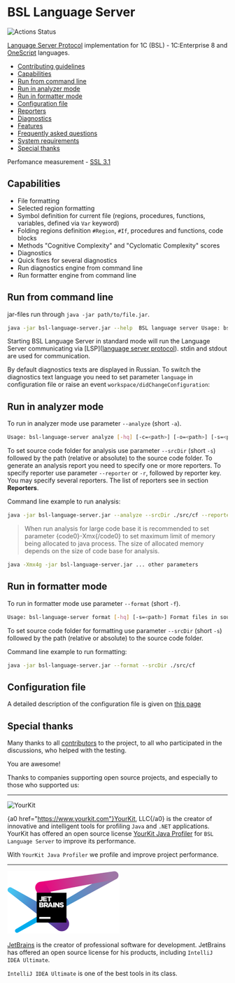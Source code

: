 # BSL Language Server

[](https://github.com/1c-syntax/bsl-language-server/actions)![Actions Status](https://github.com/1c-syntax/bsl-language-server/workflows/Java%20CI/badge.svg)

[Language Server Protocol](https://microsoft.github.io/language-server-protocol/) implementation for 1C (BSL) - 1C:Enterprise 8 and [OneScript](http://oscript.io) languages.

- [Contributing guidelines](contributing/index.md)
- <a href="#capabilities">Capabilities</a>
- <a href="#cli">Run from command line</a>
- <a href="#analyze">Run in analyzer mode</a>
- <a href="#format">Run in formatter mode</a>
- <a href="#configuration">Configuration file</a>
- <a href="reporters">Reporters</a>
- <a href="diagnostics">Diagnostics</a>
- <a href="features">Features</a>
- [Frequently asked questions](faq.md)
- [System requirements](systemRequirements.md)
- <a href="#thanks">Special thanks</a>

<a id="capabilities"></a>

Perfomance measurement - [SSL 3.1](bench/index.html)

## Capabilities

- File formatting
- Selected region formatting
- Symbol definition for current file (regions, procedures, functions, variables, defined via `Var` keyword)
- Folding regions definition `#Region`, `#If`, procedures and functions, code blocks
- Methods "Cognitive Complexity" and "Cyclomatic Complexity" scores
- Diagnostics
- Quick fixes for several diagnostics
- Run diagnostics engine from command line
- Run formatter engine from command line

<a id="cli"></a>

## Run from command line

jar-files run through `java -jar path/to/file.jar`.

```sh
java -jar bsl-language-server.jar --help  BSL language server Usage: bsl-language-server [-h] [-c=<path>] [COMMAND [ARGS]]   -c, --configuration=<path>                Path to language server configuration file   -h, --help   Show this help message and exit Commands:   analyze, -a, --analyze  Run analysis and get diagnostic info   format, -f, --format    Format files in source directory   version, -v, --version  Print version   lsp, --lsp              LSP server mode (default)
```

Starting BSL Language Server in standard mode will run the Language Server communicating via [LSP]([language server protocol](https://microsoft.github.io/language-server-protocol/)). stdin and stdout are used for communication.

By default diagnostics texts are displayed in Russian. To switch the diagnostics text language you need to set parameter `language` in configuration file or raise an event `workspace/didChangeConfiguration`:

<a id="analyze"></a>

## Run in analyzer mode

To run in analyzer mode use parameter `--analyze` (short `-a`).

```sh
Usage: bsl-language-server analyze [-hq] [-c=<path>] [-o=<path>] [-s=<path>]                                    [-r=<keys>]... Run analysis and get diagnostic info   -c, --configuration=<path>                            Path to language server configuration file   -h, --help               Show this help message and exit   -o, --outputDir=<path>   Output report directory   -q, --silent             Silent mode   -r, --reporter=<keys>    Reporter key (console, junit, json, tslint, generic)   -s, --srcDir=<path>      Source directory   -w, --workspaceDir=<path>                             Workspace directory
```

To set source code folder for analysis use parameter `--srcDir` (short `-s`) followed by the path (relative or absolute) to the source code folder. To generate an analysis report you need to specify one or more reporters. To specify reporter use parameter `--reporter` or `-r`, followed by reporter key. You may specify several reporters. The list of reporters see in section  **Reporters**.

Command line example to run analysis:

```sh
java -jar bsl-language-server.jar --analyze --srcDir ./src/cf --reporter json
```

> When run analysis for large code base it is recommended to set parameter {code0}-Xmx{/code0} to set maximum limit of  memory being allocated to java process. The size of allocated memory depends on the size of code base for analysis.

```sh
java -Xmx4g -jar bsl-language-server.jar ... other parameters
```

<a id="format"></a>

## Run in formatter mode

To run in formatter mode use parameter `--format` (short `-f`).

```sh
Usage: bsl-language-server format [-hq] [-s=<path>] Format files in source directory   -h, --help            Show this help message and exit   -q, --silent          Silent mode   -s, --srcDir=<path>   Source directory
```

To set source code folder for formatting use parameter `--srcDir` (short `-s`) followed by the path (relative or absolute) to the source code folder.

Command line example to run formatting:

```sh
java -jar bsl-language-server.jar --format --srcDir ./src/cf
```

<a id="configuration"></a>

## Configuration file

A detailed description of the configuration file is given on [this page](features/ConfigurationFile.md)

## Special thanks

Many thanks to all [contributors](https://github.com/1c-syntax/bsl-language-server/graphs/contributors) to the project, to all who participated in the discussions, who helped with the testing.

You are awesome!

Thanks to companies supporting open source projects, and especially to those who supported us:

---

[](https://www.yourkit.com)![YourKit](https://www.yourkit.com/images/yklogo.png)

{a0 href="https://www.yourkit.com"}YourKit, LLC{/a0} is the creator of innovative and intelligent tools for profiling `Java` and `.NET` applications. YourKit has offered an open source license [YourKit Java Profiler](https://www.yourkit.com) for `BSL Language Server` to improve its performance.

With `YourKit Java Profiler` we profile and improve project performance.

---

[](https://www.jetbrains.com)![JetBrains](assets/images/jetbrains-variant-4.png)

[JetBrains](https://www.jetbrains.com) is the creator of professional software for development. JetBrains has offered an open source license for his products, including `IntelliJ IDEA Ultimate`.

`IntelliJ IDEA Ultimate` is one of the best tools in its class.
